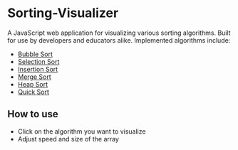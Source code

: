 # Sorting-Visualizer

A JavaScript web application for visualizing various sorting algorithms. Built for use by developers and educators alike. Implemented algorithms include:

- [Bubble Sort](https://en.wikipedia.org/wiki/Bubble_sort)
- [Selection Sort](https://en.wikipedia.org/wiki/Selection_sort)
- [Insertion Sort](https://en.wikipedia.org/wiki/Insertion_sort)
- [Merge Sort](https://en.wikipedia.org/wiki/Merge_sort)
- [Heap Sort](https://en.wikipedia.org/wiki/Heapsort)
- [Quick Sort](https://en.wikipedia.org/wiki/Quicksort)


## How to use

- Click on the algorithm you want to visualize
- Adjust speed and size of the array

